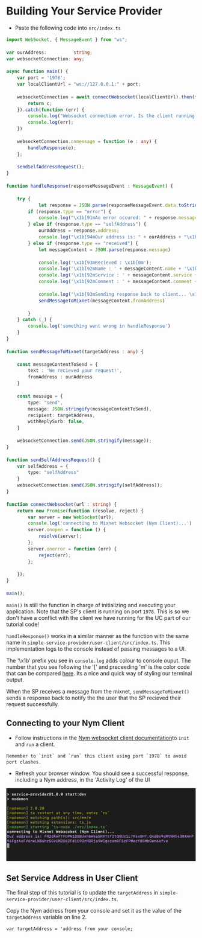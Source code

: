 # Building Your Service Provider
   
* Paste the following code into `src/index.ts`

```typescript
import WebSocket, { MessageEvent } from "ws";

var ourAddress:          string;
var websocketConnection: any;

async function main() {
    var port = '1978'; 
    var localClientUrl = "ws://127.0.0.1:" + port;

    websocketConnection = await connectWebsocket(localClientUrl).then(function (c) {
        return c;
    }).catch(function (err) {
        console.log("Websocket connection error. Is the client running with <pre>--connection-type WebSocket</pre> on port " + port + "?");
        console.log(err);
    })

    websocketConnection.onmessage = function (e : any) {
        handleResponse(e);
    };

    sendSelfAddressRequest();
}

function handleResponse(responseMessageEvent : MessageEvent) {

    try {
            let response = JSON.parse(responseMessageEvent.data.toString());
        if (response.type == "error") {
            console.log("\x1b[91mAn error occured: " + response.message + "\x1b[0m")
        } else if (response.type == "selfAddress") {
            ourAddress = response.address;
            console.log("\x1b[94mOur address is: " + ourAddress + "\x1b[0m")
        } else if (response.type == "received") {
            let messageContent = JSON.parse(response.message)

            console.log('\x1b[93mRecieved : \x1b[0m');
            console.log('\x1b[92mName : ' + messageContent.name + '\x1b[0m');
            console.log('\x1b[92mService : ' + messageContent.service + '\x1b[0m');
            console.log('\x1b[92mComment : ' + messageContent.comment + '\x1b[0m');

            console.log('\x1b[93mSending response back to client... \x1b[0m')
            sendMessageToMixnet(messageContent.fromAddress)

        }
    } catch (_) {
        console.log('something went wrong in handleResponse')
    }
}

function sendMessageToMixnet(targetAddress : any) {

    const messageContentToSend = {
        text : 'We recieved your request!',
        fromAddress : ourAddress
    }
        
    const message = {
        type: "send",
        message: JSON.stringify(messageContentToSend),
        recipient: targetAddress,
        withReplySurb: false,
    }
        
    websocketConnection.send(JSON.stringify(message));
}

function sendSelfAddressRequest() {
    var selfAddress = {
        type: "selfAddress"
    }
    websocketConnection.send(JSON.stringify(selfAddress));
}

function connectWebsocket(url : string) {
    return new Promise(function (resolve, reject) {
        var server = new WebSocket(url);
        console.log('connecting to Mixnet Websocket (Nym Client)...')
        server.onopen = function () {
            resolve(server);
        };
        server.onerror = function (err) {
            reject(err);
        };

    });
}

main();
```

`main()` is still the function in charge of initializing and executing your application. Note that the SP's client is running on port `1978`. This is so we don't have a conflict with the client we have running for the UC part of our tutorial code! 

`handleResponse()` works in a similar manner as the function with the same name in `simple-service-provider/user-client/src/index.ts`. This implementation logs to the console instead of passing messages to a UI.  

The '\x1b' prefix you see in `console.log` adds colour to console ouput. The number that you see following the '[' and preceeding 'm' is the color code that can be compared [here](https://en.m.wikipedia.org/wiki/ANSI_escape_code#Colors). Its a nice and quick way of styling our terminal output.

When the SP receives a message from the mixnet, `sendMessageToMixnet()` sends a response back to notify the the user that the SP recieved their request successfully. 

## Connecting to your Nym Client

* Follow instructions in the [Nym websocket client documentation](https://nymtech.net/docs/clients/websocket-client.html#initialising-your-client)to `init` and `run` a client. 

```admonish caution title=""
Remember to `init` and `run` this client using port `1978` to avoid port clashes. 
```

* Refresh your browser window. You should see a successful response, including a Nym address, in the 'Activity Log' of the UI

<img src="../../images/tutorial_image_4.png"/>

## Set Service Address in User Client
The final step of this tutorial is to update the `targetAddress` in `simple-service-provider/user-client/src/index.ts`. 

Copy the Nym address from your console and set it as the value of the `targetAddress` variable on line 2. 

```
var targetAddress = 'address from your console;
```

